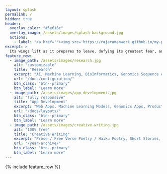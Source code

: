 ```yaml
---
layout: splash
permalink: /
hidden: true
header:
  overlay_color: "#5e616c"
  overlay_image: /assets/images/splash-background.jpg
  actions:
    - label: "<a href=''><img src='https://rajaramanwork.github.io/my-portfolio/assets/images/scholastics.jpg' width='90' height='90' style='display:block;border:0;'></a>"
excerpt: >
  Its wings lift as it prepares to leave, defying its greatest fear, and taking flight over the ground.
feature_row:
  - image_path: /assets/images/research.jpg
    alt: "customizable"
    title: "Research"
    excerpt: "AI, Machine Learning, BioInformatics, Genomics Sequence Analysis,  Epigentics, Computational Chemistry, Capstone Projects, Case Studies"
    url: "/docs/configuration/"
    btn_class: "btn--primary"
    btn_label: "Learn more"
  - image_path: /assets/images/app-development.jpg
    alt: "fully responsive"
    title: "App Development"
    excerpt: "Web Apps, Machine Learning Models, Genomics Apps, Productive Apps, Community apps. Apps built using Ruby, Markdown, CSS, Python, BioPython, C#, Jupyter"
    url: "/docs/layouts/"
    btn_class: "btn--primary"
    btn_label: "Learn more"
  - image_path: /assets/images/creative-writing.jpg
    alt: "100% free"
    title: "Creative Writing"
    excerpt: "Prose / Free Verse Poetry / Haiku Poetry, Short Stories, Science Fiction & Fantasy, Personal Essay & Memoir, Science Writing"
    url: "/year-archive/"
    btn_class: "btn--primary"
    btn_label: "Learn more"      
---
```


{% include feature_row %}
